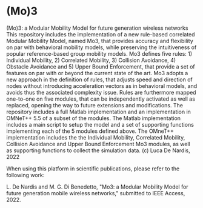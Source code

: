 # (Mo)3
(Mo)3: a Modular Mobility Model for future generation wireless networks
This repository includes the implementation of a new rule-based correlated Modular Mobility Model, named Mo3, that provides accuracy and flexibility on par with behavioral mobility models, while preserving the intuitiveness of popular reference-based group mobility models. Mo3 defines five rules: 1) Individual Mobility, 2) Correlated Mobility, 3) Collision Avoidance, 4) Obstacle Avoidance and 5) Upper Bound Enforcement, that provide a set of features on par with or beyond the current state of the art. Mo3 adopts a new approach in the definition of rules, that adjusts speed and direction of nodes without introducing acceleration vectors as in behavioral models, and avoids thus the associated complexity issue. Rules are furthermore mapped one-to-one on five modules, that can be independently activated as well as replaced, opening the way to future extensions and modifications.
The repository includes a full Matlab implementation and an implementation in OMNeT++ 5.5 of a subset of the modules.
The Matlab implementation includes a main script to setup the model and a set of supporting functions implementing each of the 5 modules defined above.
The OMneT++ implementation includes the the Individual Mobility, Correlated Mobility, Collision Avoidance and Upper Bound Enforcement Mo3 modules, as well as supporting functions to collect the simulation data.
(c) Luca De Nardis, 2022

When using this platform in scientific publications, please refer to the following work:

L. De Nardis and M. G. Di Benedetto, "Mo3: a Modular Mobility Model for future generation mobile wireless networks," submitted to IEEE Access, 2022.
